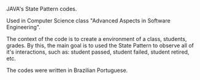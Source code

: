 JAVA's State Pattern codes.

Used in Computer Science class "Advanced Aspects in Software Engineering".

The context of the code is to create a environment of a class, students, grades. By this, the main goal is to used the State Pattern to observe all of it's interactions, such as: student passed, student failed, student retired, etc.

The codes were written in Brazilian Portuguese.
